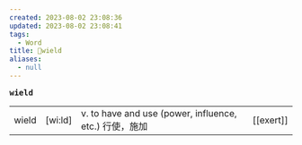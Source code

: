 ```yaml
---
created: 2023-08-02 23:08:36
updated: 2023-08-02 23:08:41
tags:
  - Word
title: 📖wield
aliases:
  - null
---
```


<pre><strong>wield</strong></pre>
|   |   |   |   |
|---|---|---|---|
|wield|[wi:ld]|v. to have and use (power, influence, etc.) ⾏使，施加|[[exert]]|